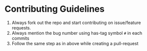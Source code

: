 # Contributing Guidelines

1. Always fork out the repo and start contributing on issue/feature requests.
2. Always mention the bug number using has-tag symbol `#` in each commits
3. Follow the same step as in above while creating a pull-request
